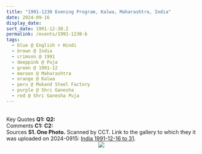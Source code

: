 ```yaml
---
title: "1991-1230 Evening Program, Kalwa, Maharashtra, India"
date: 2024-09-16
display_date: 
sort_date: 1991-12-30.2
permalink: /events/1991-1230-b
tags:
  - blue @ English + Hindi
  - brown @ India
  - crimson @ 1991
  - deeppink @ Puja
  - green @ 1991-12
  - maroon @ Maharashtra
  - orange @ Kalwa
  - peru @ Mukand Steel Factory
  - purple @ Shri Ganesha
  - red @ Shri Ganesha Puja
---
```


<br>

<wave-list>
  <list-title color="DarkSeaGreen" width="55">Key Quotes</list-title>
  <list-item color="BlanchedAlmond" width="280"><b>Q1:</b> <i></i></list-item>
  <list-item color="Lavender" width="280"><b>Q2:</b> <i></i></list-item>
</wave-list>

<br>

<wave-list>
  <list-title color="DarkSeaGreen" width="55">Comments</list-title>
  <list-item color="BlanchedAlmond" width="280"><b>C1:</b> <i></i></list-item>
  <list-item color="Lavender" width="280"><b>C2:</b> <i></i></list-item>
</wave-list>

<br>

<wave-list>
  <list-title color="DarkSeaGreen" width="40">Sources</list-title>
  <list-item color="BlanchedAlmond"  width="280"><b>S1. One Photo.</b> Scanned by CCT. Link to the gallery to which they it was uploaded on 2024-0915: <a href="https://eternalmoments.smugmug.com/Countries/India/1991-12-16-to-21">India 1991-12-16 to 31</a>.</list-item> 
</wave-list>

<div style="text-align: center"><img src="https://pub-bcc3cbe9b1e94ba1ac28915f7a3900fa.r2.dev/1991-1230_Evening_Program_Kalwa_Maharashtra_India_01_(from_tif)_(Photo_credit_Rosalyn_Anne_Tildesley).jpg" /></div>